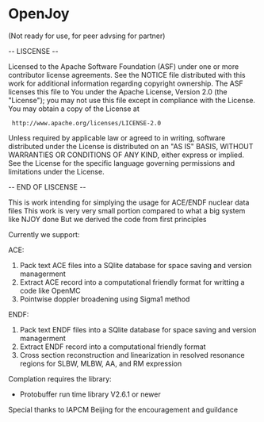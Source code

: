 
# OpenJoy
(Not ready for use, for peer advsing for partner)

-- LISCENSE --

  Licensed to the Apache Software Foundation (ASF) under one or more
  contributor license agreements.  See the NOTICE file distributed with
  this work for additional information regarding copyright ownership.
  The ASF licenses this file to You under the Apache License, Version 2.0
  (the "License"); you may not use this file except in compliance with
  the License.  You may obtain a copy of the License at

     http://www.apache.org/licenses/LICENSE-2.0

  Unless required by applicable law or agreed to in writing, software
  distributed under the License is distributed on an "AS IS" BASIS,
  WITHOUT WARRANTIES OR CONDITIONS OF ANY KIND, either express or implied.
  See the License for the specific language governing permissions and
  limitations under the License.

-- END OF LISCENSE --


This is work intending for simplying the usage for ACE/ENDF nuclear data files
This work is very very small portion compared to what a big system like NJOY done
But we derived the code from first principles

Currently we support:

ACE:

1. Pack text ACE files into a SQlite database for space saving and version managerment
2. Extract ACE record into a computational friendly format for writting a code like OpenMC
3. Pointwise doppler broadening using Sigma1 method

ENDF:

1. Pack text ENDF files into a SQlite database for space saving and version managerment
2. Extract ENDF record into a computational friendly format
3. Cross section reconstruction and linearization in resolved resonance regions for SLBW, MLBW, AA, and RM expression

Complation requires the library:

- Protobuffer run time library V2.6.1 or newer

Special thanks to IAPCM Beijing for the encouragement and guildance
